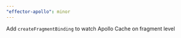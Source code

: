 ```yaml
---
"effector-apollo": minor
---
```


Add `createFragmentBinding` to watch Apollo Cache on fragment level

